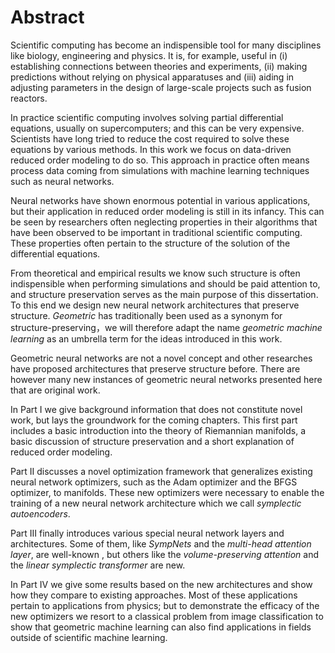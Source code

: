 # Abstract

Scientific computing has become an indispensible tool for many disciplines like biology, engineering and physics. It is, for example, useful in (i) establishing connections between theories and experiments, (ii) making predictions without relying on physical apparatuses and (iii) aiding in adjusting parameters in the design of large-scale projects such as fusion reactors. 

In practice scientific computing involves solving partial differential equations, usually on supercomputers; and this can be very expensive. Scientists have long tried to reduce the cost required to solve these equations by various methods. In this work we focus on data-driven reduced order modeling to do so. This approach in practice often means process data coming from simulations with machine learning techniques such as neural networks.

Neural networks have shown enormous potential in various applications, but their application in reduced order modeling is still in its infancy. This can be seen by researchers often neglecting properties in their algorithms that have been observed to be important in traditional scientific computing. These properties often pertain to the structure of the solution of the differential equations.

From theoretical and empirical results we know such structure is often indispensible when performing simulations and should be paid attention to, and structure preservation serves as the main purpose of this dissertation. To this end we design new neural network architectures that preserve structure. *Geometric* has traditionally been used as a synonym for structure-preserving，we will therefore adapt the name *geometric machine learning* as an umbrella term for the ideas introduced in this work. 

Geometric neural networks are not a novel concept and other researches have proposed architectures that preserve structure before. There are however many new instances of geometric neural networks presented here that are original work.

In Part I we give background information that does not constitute novel work, but lays the groundwork for the coming chapters. This first part includes a basic introduction into the theory of Riemannian manifolds, a basic discussion of structure preservation and a short explanation of reduced order modeling.

Part II discusses a novel optimization framework that generalizes existing neural network optimizers, such as the Adam optimizer and the BFGS optimizer, to manifolds. These new optimizers were necessary to enable the training of a new neural network architecture which we call *symplectic autoencoders*.

Part III finally introduces various special neural network layers and architectures. Some of them, like *SympNets* and the *multi-head attention layer*, are well-known , but others like the *volume-preserving attention* and the *linear symplectic transformer* are new.

In Part IV we give some results based on the new architectures and show how they compare to existing approaches. Most of these applications pertain to applications from physics; but to demonstrate the efficacy of the new optimizers we resort to a classical problem from image classification to show that geometric machine learning can also find applications in fields outside of scientific machine learning.